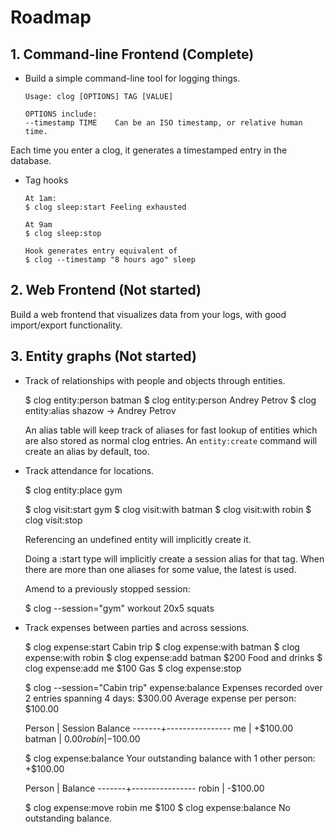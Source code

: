 # Roadmap

## 1. Command-line Frontend (Complete)

* Build a simple command-line tool for logging things.

      Usage: clog [OPTIONS] TAG [VALUE]

      OPTIONS include:
      --timestamp TIME    Can be an ISO timestamp, or relative human time.

Each time you enter a clog, it generates a timestamped entry in the database.

* Tag hooks

      At 1am:
      $ clog sleep:start Feeling exhausted

      At 9am
      $ clog sleep:stop

      Hook generates entry equivalent of
      $ clog --timestamp "8 hours ago" sleep

## 2. Web Frontend (Not started)

Build a web frontend that visualizes data from your logs, with good import/export functionality.


## 3. Entity graphs (Not started)

* Track of relationships with people and objects through entities.

    $ clog entity:person batman
    $ clog entity:person Andrey Petrov
    $ clog entity:alias shazow -> Andrey Petrov

  An alias table will keep track of aliases for fast lookup of entities which
  are also stored as normal clog entries. An `entity:create` command will create
  an alias by default, too.

* Track attendance for locations.

    $ clog entity:place gym

    $ clog visit:start gym
    $ clog visit:with batman
    $ clog visit:with robin
    $ clog visit:stop

  Referencing an undefined entity will implicitly create it.

  Doing a :start type will implicitly create a session alias for that tag. When
  there are more than one aliases for some value, the latest is used.

  Amend to a previously stopped session:

    $ clog --session="gym" workout 20x5 squats

* Track expenses between parties and across sessions.

    $ clog expense:start Cabin trip
    $ clog expense:with batman
    $ clog expense:with robin
    $ clog expense:add batman $200 Food and drinks
    $ clog expense:add me $100 Gas
    $ clog expense:stop

    $ clog --session="Cabin trip" expense:balance
    Expenses recorded over 2 entries spanning 4 days: $300.00
    Average expense per person: $100.00

    Person | Session Balance
    -------+----------------
    me     |        +$100.00
    batman |           $0.00
    robin  |        -$100.00

    $ clog expense:balance
    Your outstanding balance with 1 other person: +$100.00

    Person |         Balance
    -------+----------------
    robin  |        -$100.00

    $ clog expense:move robin me $100
    $ clog expense:balance
    No outstanding balance.
